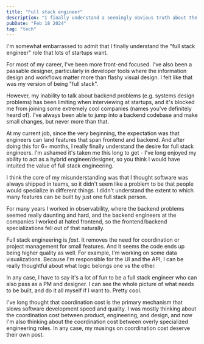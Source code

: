 ```yaml
---
title: "Full stack engineer"
description: "I finally understand a seemingly obvious truth about the benefits of full stack engineers"
pubDate: "Feb 18 2024"
tag: "tech"
---
```


I'm somewhat embarrassed to admit that I finally understand the "full stack engineer" role that lots of startups want.

For most of my career, I've been more front-end focused. I've also been a passable designer, particularly in developer tools where the information design and workflows matter more than flashy visual design. I felt like that was my version of being "full stack".

However, my inability to talk about backend problems (e.g. systems design problems) has been limiting when interviewing at startups, and it's blocked me from joining some extremely cool companies (names you've definitely heard of). I've always been able to jump into a backend codebase and make small changes, but never more than that.

At my current job, since the very beginning, the expectation was that engineers can land features that span frontend and backend. And after doing this for 6+ months, I really finally understand the desire for full stack engineers. I'm ashamed it's taken me this long to get - I've long enjoyed my ability to act as a hybrid engineer/designer, so you think I would have intuited the value of full stack engineering.

I think the core of my misunderstanding was that I thought software was always shipped in teams, so it didn't seem like a problem to be that people would specialize in different things. I didn't understand the extent to which many features can be built by just one full stack person.

For many years I worked in observability, where the backend problems seemed really daunting and hard, and the backend engineers at the companies I worked at hated frontend, so the frontend/backend specializations fell out of that naturally.

Full stack engineering is _fast_. It removes the need for coordination or project management for small features. And it seems the code ends up being higher quality as well. For example, I'm working on some data visualizations. Because I'm responsible for the UI and the API, I can be really thoughtful about what logic belongs one vs the other.

In any case, I have to say it's a lot of fun to be a full stack engineer who can also pass as a PM and designer. I can see the whole picture of what needs to be built, and do it all myself if I want to. Pretty cool.

I've long thought that coordination cost is the primary mechanism that slows software development speed and quality. I was mostly thinking about the coordination cost between product, engineering, and design, and now I'm also thinking about the coordination cost between overly specialized engineering roles. In any case, my musings on coordination cost deserve their own post.
